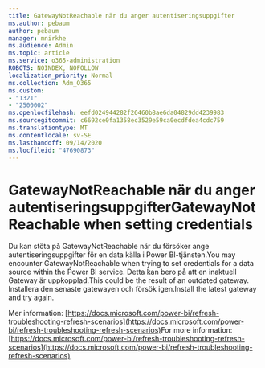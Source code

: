 ```yaml
---
title: GatewayNotReachable när du anger autentiseringsuppgifter
ms.author: pebaum
author: pebaum
manager: mnirkhe
ms.audience: Admin
ms.topic: article
ms.service: o365-administration
ROBOTS: NOINDEX, NOFOLLOW
localization_priority: Normal
ms.collection: Adm_O365
ms.custom:
- "1321"
- "2500002"
ms.openlocfilehash: eefd024944282f26460b8ae6da04829dd4239983
ms.sourcegitcommit: c6692ce0fa1358ec3529e59ca0ecdfdea4cdc759
ms.translationtype: MT
ms.contentlocale: sv-SE
ms.lasthandoff: 09/14/2020
ms.locfileid: "47690873"
---
```

# <a name="gatewaynotreachable-when-setting-credentials"></a><span data-ttu-id="767cc-102">GatewayNotReachable när du anger autentiseringsuppgifter</span><span class="sxs-lookup"><span data-stu-id="767cc-102">GatewayNotReachable when setting credentials</span></span>

<span data-ttu-id="767cc-103">Du kan stöta på GatewayNotReachable när du försöker ange autentiseringsuppgifter för en data källa i Power BI-tjänsten.</span><span class="sxs-lookup"><span data-stu-id="767cc-103">You may encounter GatewayNotReachable when trying to set credentials for a data source within the Power BI service.</span></span> <span data-ttu-id="767cc-104">Detta kan bero på att en inaktuell Gateway är uppkopplad.</span><span class="sxs-lookup"><span data-stu-id="767cc-104">This could be the result of an outdated gateway.</span></span> <span data-ttu-id="767cc-105">Installera den senaste gatewayen och försök igen.</span><span class="sxs-lookup"><span data-stu-id="767cc-105">Install the latest gateway and try again.</span></span>

<span data-ttu-id="767cc-106">Mer information: [https://docs.microsoft.com/power-bi/refresh-troubleshooting-refresh-scenarios](https://docs.microsoft.com/power-bi/refresh-troubleshooting-refresh-scenarios)</span><span class="sxs-lookup"><span data-stu-id="767cc-106">For more information: [https://docs.microsoft.com/power-bi/refresh-troubleshooting-refresh-scenarios](https://docs.microsoft.com/power-bi/refresh-troubleshooting-refresh-scenarios)</span></span>
